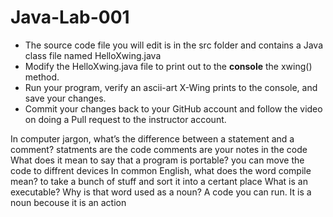 # Java-Lab-001

* The source code file you will edit is in the src folder and contains a Java class file named HelloXwing.java
* Modify the HelloXwing.java file to print out to the **console** the xwing() method.
* Run your program, verify an ascii-art X-Wing prints to the console, and save your changes.
* Commit your changes back to your GitHub account and follow the video on doing a Pull request to the instructor account.


In computer jargon, what’s the difference between a statement and a comment?
    statments are the code
    comments are your notes in the code
What does it mean to say that a program is portable?
    you can move the code to diffrent devices
In common English, what does the word compile mean?
    to take a bunch of stuff and sort it into a certant place
What is an executable? Why is that word used as a noun?
    A code you can run. It is a noun becouse it is an action